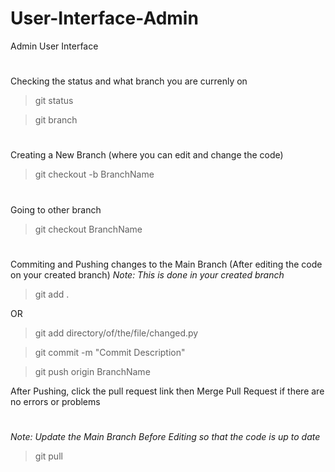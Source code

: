 # User-Interface-Admin
Admin User Interface
#
Checking the status and what branch you are currenly on
> git status

> git branch
#
Creating a New Branch (where you can edit and change the code)
> git checkout -b BranchName
#
Going to other branch
> git checkout BranchName
#
Commiting and Pushing changes to the Main Branch (After editing the code on your created branch)
*Note: This is done in your created branch*

> git add .

OR

> git add directory/of/the/file/changed.py


> git commit -m "Commit Description"

> git push origin BranchName

After Pushing, click the pull request link then Merge Pull Request if there are no errors or problems
#
*Note: Update the Main Branch Before Editing so that the code is up to date*
> git pull
